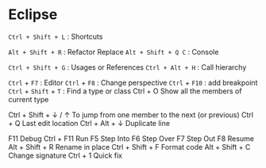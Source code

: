 # Eclipse

`Ctrl + Shift + L` : Shortcuts

`Alt + Shift + R` : Refactor Replace
`Alt + Shift + Q C` : Console

`Ctrl + Shift + G` : Usages or References
`Ctrl + Alt + H` : Call hierarchy

`Ctrl` + `F7` : Editor
`Ctrl` + `F8` : Change perspective
`Ctrl` + `F10` : add breakpoint
`Ctrl` + `Shift` + `T` : Find a type or class
Ctrl + O Show all the members of current type

Ctrl + Shift + ↓ / ↑ To jump from one member to the next (or previous)
Ctrl + Q  Last edit location
Ctrl + Alt + ↓ Duplicate line


F11 Debug
Ctrl + F11 Run
F5 Step Into
F6 Step Over
F7 Step Out
F8 Resume
Alt + Shift + R Rename in place
Ctrl + Shift + F Format code
Alt + Shift + C Change signature
Ctrl + 1 Quick fix